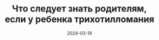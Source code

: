 ---
title: "Что следует знать родителям, если у ребенка трихотилломания"
description: Как помочь ребенку с трихотилломанией? В этой категории размещены статью о том, что следует знать, если у ребенка трихотилломания.
layout: category
category_name: "Родителям"
date: 2024-03-19
permalink: "/categories/parents.html"
image:
    url: "/assets/img/caleb-woods-VZILDYoqn_U-unsplash.jpg"
---